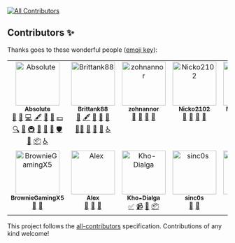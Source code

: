 <!-- ALL-CONTRIBUTORS-BADGE:START - Do not remove or modify this section -->
[![All Contributors](https://img.shields.io/badge/all_contributors-13-orange.svg?style=flat-square)](#contributors-)
<!-- ALL-CONTRIBUTORS-BADGE:END -->

## Contributors ✨

Thanks goes to these wonderful people ([emoji key](https://allcontributors.org/docs/en/emoji-key)):

<!-- ALL-CONTRIBUTORS-LIST:START - Do not remove or modify this section -->
<!-- prettier-ignore-start -->
<!-- markdownlint-disable -->
<table>
  <tbody>
    <tr>
      <td align="center" valign="top" width="14.28%"><a href="https://absolllute.com/"><img src="https://avatars.githubusercontent.com/u/20018119?v=4?s=100" width="100px;" alt="Absolute"/><br /><sub><b>Absolute</b></sub></a><br /><a href="https://github.com/absolllute/Mega-Hack-Pro-Future/issues?q=author%3AabsoIute" title="Bug reports">🐛</a> <a href="#business-absoIute" title="Business development">💼</a> <a href="https://github.com/absolllute/Mega-Hack-Pro-Future/commits?author=absoIute" title="Code">💻</a> <a href="#content-absoIute" title="Content">🖋</a> <a href="https://github.com/absolllute/Mega-Hack-Pro-Future/commits?author=absoIute" title="Documentation">📖</a> <a href="#design-absoIute" title="Design">🎨</a> <a href="#financial-absoIute" title="Financial">💵</a> <a href="#fundingFinding-absoIute" title="Funding Finding">🔍</a> <a href="#ideas-absoIute" title="Ideas, Planning, & Feedback">🤔</a> <a href="#infra-absoIute" title="Infrastructure (Hosting, Build-Tools, etc)">🚇</a> <a href="#maintenance-absoIute" title="Maintenance">🚧</a> <a href="#projectManagement-absoIute" title="Project Management">📆</a> <a href="#question-absoIute" title="Answering Questions">💬</a> <a href="#security-absoIute" title="Security">🛡️</a> <a href="https://github.com/absolllute/Mega-Hack-Pro-Future/pulls?q=is%3Apr+reviewed-by%3AabsoIute" title="Reviewed Pull Requests">👀</a> <a href="#platform-absoIute" title="Packaging/porting to new platform">📦</a> <a href="#a11y-absoIute" title="Accessibility">️️️️♿️</a></td>
      <td align="center" valign="top" width="14.28%"><a href="https://github.com/Brittank88"><img src="https://avatars.githubusercontent.com/u/24266948?v=4?s=100" width="100px;" alt="Brittank88"/><br /><sub><b>Brittank88</b></sub></a><br /><a href="https://github.com/absolllute/Mega-Hack-Pro-Future/issues?q=author%3ABrittank88" title="Bug reports">🐛</a> <a href="#content-Brittank88" title="Content">🖋</a> <a href="https://github.com/absolllute/Mega-Hack-Pro-Future/commits?author=Brittank88" title="Documentation">📖</a> <a href="#ideas-Brittank88" title="Ideas, Planning, & Feedback">🤔</a> <a href="#maintenance-Brittank88" title="Maintenance">🚧</a> <a href="#mentoring-Brittank88" title="Mentoring">🧑‍🏫</a> <a href="#projectManagement-Brittank88" title="Project Management">📆</a> <a href="#question-Brittank88" title="Answering Questions">💬</a> <a href="https://github.com/absolllute/Mega-Hack-Pro-Future/pulls?q=is%3Apr+reviewed-by%3ABrittank88" title="Reviewed Pull Requests">👀</a> <a href="#a11y-Brittank88" title="Accessibility">️️️️♿️</a></td>
      <td align="center" valign="top" width="14.28%"><a href="https://github.com/zohnannor"><img src="https://avatars.githubusercontent.com/u/35764628?v=4?s=100" width="100px;" alt="zohnannor"/><br /><sub><b>zohnannor</b></sub></a><br /><a href="https://github.com/absolllute/Mega-Hack-Pro-Future/issues?q=author%3Azohnannor" title="Bug reports">🐛</a> <a href="#ideas-zohnannor" title="Ideas, Planning, & Feedback">🤔</a> <a href="#maintenance-zohnannor" title="Maintenance">🚧</a> <a href="#question-zohnannor" title="Answering Questions">💬</a></td>
      <td align="center" valign="top" width="14.28%"><a href="https://github.com/Nicko2102"><img src="https://avatars.githubusercontent.com/u/83476899?v=4?s=100" width="100px;" alt="Nicko2102"/><br /><sub><b>Nicko2102</b></sub></a><br /><a href="https://github.com/absolllute/Mega-Hack-Pro-Future/issues?q=author%3ANicko2102" title="Bug reports">🐛</a> <a href="#ideas-Nicko2102" title="Ideas, Planning, & Feedback">🤔</a> <a href="#maintenance-Nicko2102" title="Maintenance">🚧</a> <a href="#question-Nicko2102" title="Answering Questions">💬</a></td>
      <td align="center" valign="top" width="14.28%"><a href="https://github.com/MainConMan"><img src="https://avatars.githubusercontent.com/u/95152593?v=4?s=100" width="100px;" alt="MainConMan"/><br /><sub><b>MainConMan</b></sub></a><br /><a href="https://github.com/absolllute/Mega-Hack-Pro-Future/issues?q=author%3AMainConMan" title="Bug reports">🐛</a> <a href="#ideas-MainConMan" title="Ideas, Planning, & Feedback">🤔</a> <a href="#maintenance-MainConMan" title="Maintenance">🚧</a> <a href="#question-MainConMan" title="Answering Questions">💬</a></td>
      <td align="center" valign="top" width="14.28%"><a href="https://github.com/ImmensityHQ"><img src="https://avatars.githubusercontent.com/u/94080846?v=4?s=100" width="100px;" alt="ImmensityHQ"/><br /><sub><b>ImmensityHQ</b></sub></a><br /><a href="https://github.com/absolllute/Mega-Hack-Pro-Future/issues?q=author%3AImmensityHQ" title="Bug reports">🐛</a> <a href="#ideas-ImmensityHQ" title="Ideas, Planning, & Feedback">🤔</a> <a href="#maintenance-ImmensityHQ" title="Maintenance">🚧</a></td>
      <td align="center" valign="top" width="14.28%"><a href="https://github.com/RoootTheFox"><img src="https://avatars.githubusercontent.com/u/78933889?v=4?s=100" width="100px;" alt="Rooot"/><br /><sub><b>Rooot</b></sub></a><br /><a href="#platform-RoootTheFox" title="Packaging/porting to new platform">📦</a> <a href="#question-RoootTheFox" title="Answering Questions">💬</a> <a href="#tutorial-RoootTheFox" title="Tutorials">✅</a> <a href="#userTesting-RoootTheFox" title="User Testing">📓</a></td>
    </tr>
    <tr>
      <td align="center" valign="top" width="14.28%"><a href="https://github.com/BrownieGamingX5"><img src="https://avatars.githubusercontent.com/u/60493629?v=4?s=100" width="100px;" alt="BrownieGamingX5"/><br /><sub><b>BrownieGamingX5</b></sub></a><br /><a href="https://github.com/absolllute/Mega-Hack-Pro-Future/issues?q=author%3ABrownieGamingX5" title="Bug reports">🐛</a> <a href="#ideas-BrownieGamingX5" title="Ideas, Planning, & Feedback">🤔</a></td>
      <td align="center" valign="top" width="14.28%"><a href="https://github.com/NewAlexGamer"><img src="https://avatars.githubusercontent.com/u/86263500?v=4?s=100" width="100px;" alt="Alex"/><br /><sub><b>Alex</b></sub></a><br /><a href="https://github.com/absolllute/Mega-Hack-Pro-Future/issues?q=author%3ANewAlexGamer" title="Bug reports">🐛</a> <a href="#ideas-NewAlexGamer" title="Ideas, Planning, & Feedback">🤔</a> <a href="#question-NewAlexGamer" title="Answering Questions">💬</a></td>
      <td align="center" valign="top" width="14.28%"><a href="https://github.com/Kho-Dialga"><img src="https://avatars.githubusercontent.com/u/55767703?v=4?s=100" width="100px;" alt="Kho-Dialga"/><br /><sub><b>Kho-Dialga</b></sub></a><br /><a href="#tutorial-Kho-Dialga" title="Tutorials">✅</a> <a href="#video-Kho-Dialga" title="Videos">📹</a> <a href="#userTesting-Kho-Dialga" title="User Testing">📓</a> <a href="#platform-Kho-Dialga" title="Packaging/porting to new platform">📦</a></td>
      <td align="center" valign="top" width="14.28%"><a href="https://github.com/sinc0s"><img src="https://avatars.githubusercontent.com/u/94676672?v=4?s=100" width="100px;" alt="sinc0s"/><br /><sub><b>sinc0s</b></sub></a><br /><a href="#question-sinc0s" title="Answering Questions">💬</a> <a href="https://github.com/absolllute/Mega-Hack-Pro-Future/issues?q=author%3Asinc0s" title="Bug reports">🐛</a></td>
      <td align="center" valign="top" width="14.28%"><a href="https://github.com/torzod"><img src="https://avatars.githubusercontent.com/u/29359401?v=4?s=100" width="100px;" alt="nora"/><br /><sub><b>nora</b></sub></a><br /><a href="#userTesting-torzod" title="User Testing">📓</a> <a href="#platform-torzod" title="Packaging/porting to new platform">📦</a> <a href="#question-torzod" title="Answering Questions">💬</a> <a href="#research-torzod" title="Research">🔬</a> <a href="#tutorial-torzod" title="Tutorials">✅</a></td>
      <td align="center" valign="top" width="14.28%"><a href="https://github.com/strawbberrys"><img src="https://avatars.githubusercontent.com/u/56797207?v=4?s=100" width="100px;" alt="strawberrys"/><br /><sub><b>strawberrys</b></sub></a><br /><a href="#tutorial-strawbberrys" title="Tutorials">✅</a> <a href="#userTesting-strawbberrys" title="User Testing">📓</a> <a href="#platform-strawbberrys" title="Packaging/porting to new platform">📦</a></td>
    </tr>
  </tbody>
</table>

<!-- markdownlint-restore -->
<!-- prettier-ignore-end -->

<!-- ALL-CONTRIBUTORS-LIST:END -->

This project follows the [all-contributors](https://github.com/all-contributors/all-contributors) specification. Contributions of any kind welcome!
